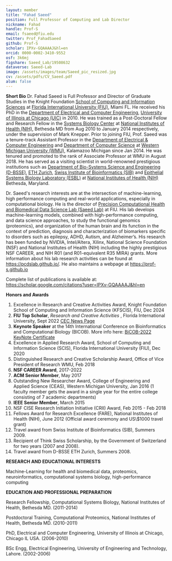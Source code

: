 ```yaml
---
layout: member
title: "Fahad Saeed"
position: Full Professor of Computing and Lab Director 
nickname: Fahad
handle: Prof-S
email: fsaeed@fiu.edu
twitter: Prof_FahadSaeed
github: Prof-S
scholar: IPXv-GQAAAAJ&hl=en
orcid: 0000-0002-3410-9552
osf: 3k6mj
figshare: Saeed_Lab/19508632
dataverse: Saeed-Lab
image: /assets/images/team/Saeed_pic_resized.jpg
cv: /assets/pdfs/CV_Saeed.pdf
alum: false
---
```

**Short Bio**
Dr. Fahad Saeed is Full Professor and Director of Graduate Studies in the Knight Foundation [School of Computing and Information Sciences](https://www.cis.fiu.edu/) at [Florida International University (FIU)](https://www.fiu.edu/), Miami FL. He received his PhD in the [Department of Electrical and Computer Engineering](https://www.ece.uic.edu/), [University of Illinois at Chicago (UIC)](http://www.uic.edu/uic/) in 2010. He was trained as a Post-Doctoral Fellow and Research Fellow in the [Systems Biology Center](https://esbl.nhlbi.nih.gov/) at [National Institutes of Health (NIH)](https://www.nih.gov/), Bethesda MD from Aug 2010 to January 2014 respectively, under the supervision of Mark Knepper. Prior to joining FIU, Prof. Saeed was a tenure-track Assistant Professor in the [Department of Electrical & Computer Engineering](https://wmich.edu/ece/) and [Department of Computer Science](http://wmich.edu/cs/) at [Western Michigan University (WMU)](http://wmich.edu/), Kalamazoo Michigan since Jan 2014. He was tenured and promoted to the rank of Associate Professor at WMU in August 2018. He has served as a visiting scientist in world-renowned prestigious institutions such as [Department of Bio-Systems Science and Engineering (D-BSSE)](http://www.bsse.ethz.ch/), [ETH Zurich](http://www.ethz.ch/index_EN), [Swiss Institute of Bioinformatics (SIB)](http://www.isb-sib.ch/) and  [Epithelial Systems Biology Laboratory (ESBL)](https://esbl.nhlbi.nih.gov/) at [National Institutes of Health (NIH)](http://www.nih.gov/) Bethesda, Maryland.

Dr. Saeed's research interests are at the intersection of machine-learning, high performance computing and real-world applications, especially in computational biology. He is the director of [Precision Computational Health and Biomedical Data Science Lab (Saeed Lab)](https://pcdslab.github.io/) at FIU. His lab develops machine-learning models, combined with high-performance computing, and data science approaches, to study the functional genomics (proteomics), and organization of the human brain and its function in the context of prediction, diagnosis and characterization of biomarkers specific to disorders such as epilepsy, ADHD, Autism, and Alzheimer’s. His research has been funded by NVIDIA, Intel/Altera, Xilinx, National Science Foundation (NSF) and National Institutes of Health (NIH) including the highly prestigious NSF CAREER, and NIH R01 (and R01-equivalent R35 MIRA) grants. More information about his lab research activities can be found at <https://pcdslab.github.io/>.
He also maintains a webpage at <https://prof-s.github.io>

Complete list of publications is available at: <https://scholar.google.com/citations?user=IPXv-GQAAAAJ&hl=en>

**Honors and Awards**

1. Excellence in Research and Creative Activities Award, Knight Foundation School of Computing and Information Science (KFSCIS), FIU, Dec 2024
3. **FIU Top Scholar**, _Research and Creative Activities_ , Florida International University, Sept 2022 [CEC News Page](https://cec.fiu.edu/2022/09/congratulations-to-the-college-of-engineering-computing-cec-faculty-named-fiu-top-scholars)
5. **Keynote Speaker** at the 14th International Conference on Bioinformatics and Computational Biology (BICOB). More info here: [BiCOB-2022](https://sce.uhcl.edu/bicob22/) [KeyNote Certificate](about:blank)
6. Excellence in Applied Research Award, School of Computing and Information Science (SCIS), Florida International University (FIU), Dec 2020
7. Distinguished Research and Creative Scholarship Award, Office of Vice President of Research WMU, Feb 2018
8. **NSF CAREER Award**, 2017-2022
9. **ACM Senior Member**, May 2017
10. Outstanding New Researcher Award, College of Engineering and Applied Science (CEAS), Western Michigan University, Jan 2016 (1 faculty member gets the award in a single year for the entire college consisting of 7 academic departments)
11. **IEEE Senior Member**, March 2015
12. NSF CISE Research Initiation Initiative (CRII) Award, Feb 2015 - Feb 2018
13. Fellows Award for Research Excellence (FARE), National Institutes of Health (NIH), June 2012 (Official award ceremony and US\\$1000 travel grant)
14. Travel award from Swiss Institute of Bioinformatics (SIB), Summers 2009.
15. Recipient of Think Swiss Scholarship, by the Government of Switzerland for two years (2007 and 2008).
16. Travel award from D-BSSE ETH Zurich, Summers 2008.

**RESEARCH AND EDUCATIONAL INTERESTS**

Machine-Learning for health and biomedical data, proteomics, neuroinformatics, computational systems biology, high-performance computing

**EDUCATION AND PROFESSIONAL PREPARATION**

Research Fellowship, Computational Systems Biology, National Institutes of Health, Bethesda MD. (2011-2014)

Postdoctoral Training, Computational Proteomics, National Institutes of Health, Bethesda MD. (2010-2011)

PhD, Electrical and Computer Engineering, University of Illinois at Chicago, Chicago IL USA. (2006-2010)

BSc Engg, Electrical Engineering, University of Engineering and Technology, Lahore. (2002-2006)

